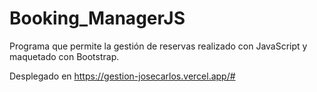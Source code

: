 # Booking_ManagerJS
Programa que permite la gestión de reservas realizado con JavaScript y maquetado con Bootstrap.

Desplegado en https://gestion-josecarlos.vercel.app/#
